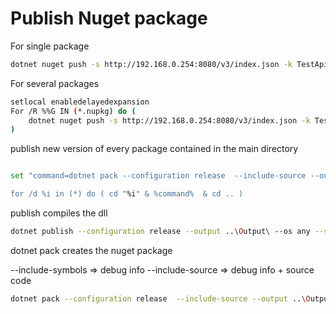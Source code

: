 # Publish Nuget package

For single package

```sh
dotnet nuget push -s http://192.168.0.254:8080/v3/index.json -k TestApiKey --skip-duplicate [package name]
```

For several packages

```sh
setlocal enabledelayedexpansion
For /R %%G IN (*.nupkg) do ( 
    dotnet nuget push -s http://192.168.0.254:8080/v3/index.json -k TestApiKey --skip-duplicate "%%G"
)
```

publish new version of every package contained in the main directory

```sh

set "command=dotnet pack --configuration release  --include-source --output ..\Output\"

for /d %i in (*) do ( cd "%i" & %command%  & cd .. ) 
```

publish compiles the dll
```sh
dotnet publish --configuration release --output ..\Output\ --os any --self-contained false
```

dotnet pack creates the nuget package

--include-symbols => debug info
--include-source => debug info + source code

```sh
dotnet pack --configuration release  --include-source --output ..\Output\
```

